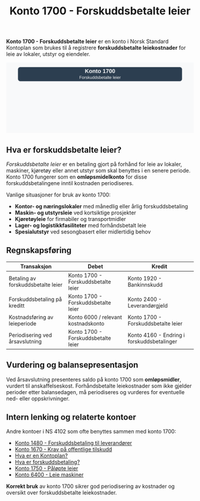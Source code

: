 ﻿---
title: "Konto 1700 - Forskuddsbetalte leier"
seoTitle: "1700-forskuddsbetalte-leier"
meta_description: '**Konto 1700 - Forskuddsbetalte leier** er en konto i Norsk Standard Kontoplan som brukes til å registrere **forskuddsbetalte leiekostnader** for leie av lokal...'
slug: 1700-forskuddsbetalte-leier
type: blog
layout: pages/single
---

**Konto 1700 - Forskuddsbetalte leier** er en konto i Norsk Standard Kontoplan som brukes til å registrere **forskuddsbetalte leiekostnader** for leie av lokaler, utstyr og eiendeler.

![Illustrasjon av konto 1700 Forskuddsbetalte leier](1700-forskuddsbetalte-leier-image.svg)

## Hva er forskuddsbetalte leier?

*Forskuddsbetalte leier* er en betaling gjort på forhånd for leie av lokaler, maskiner, kjøretøy eller annet utstyr som skal benyttes i en senere periode. Konto 1700 fungerer som en **omløpsmidelkonto** for disse forskuddsbetalingene inntil kostnaden periodiseres.

Vanlige situasjoner for bruk av konto 1700:

* **Kontor- og næringslokaler** med månedlig eller årlig forskuddsbetaling
* **Maskin- og utstyrsleie** ved kortsiktige prosjekter
* **Kjøretøyleie** for firmabiler og transportmidler
* **Lager- og logistikkfasiliteter** med forhåndsbetalt leie
* **Spesialutstyr** ved sesongbasert eller midlertidig behov

## Regnskapsføring

| Transaksjon                           | Debet                                    | Kredit                                     |
|---------------------------------------|------------------------------------------|--------------------------------------------|
| Betaling av forskuddsbetalte leier    | Konto 1700 - Forskuddsbetalte leier      | Konto 1920 - Bankinnskudd                  |
| Forskuddsbetaling på kreditt          | Konto 1700 - Forskuddsbetalte leier      | Konto 2400 - Leverandørgjeld               |
| Kostnadsføring av leieperiode         | Konto 6000 / relevant kostnadskonto      | Konto 1700 - Forskuddsbetalte leier        |
| Periodisering ved årsavslutning       | Konto 1700 - Forskuddsbetalte leier      | Konto 4160 - Endring i forskuddsbetalinger |

## Vurdering og balansepresentasjon

Ved årsavslutning presenteres saldo på konto 1700 som **omløpsmidler**, vurdert til anskaffelseskost. Forhåndsbetalte leiekostnader som ikke gjelder perioder etter balansedagen, må periodiseres og vurderes for eventuelle ned- eller oppskrivninger.

## Intern lenking og relaterte kontoer

Andre kontoer i NS 4102 som ofte benyttes sammen med konto 1700:

* [Konto 1480 - Forskuddsbetaling til leverandører](/blogs/kontoplan/1480-forskuddsbetaling-til-leverandorer "Konto 1480 - Forskuddsbetaling til leverandører: Regnskapsføring av forskuddsbetalinger til leverandører")
* [Konto 1670 - Krav på offentlige tilskudd](/blogs/kontoplan/1670-krav-pa-offentlige-tilskudd "Konto 1670 - Krav på offentlige tilskudd: Behandling av tilskuddskrav")
* [Hva er en Kontoplan?](/blogs/regnskap/hva-er-kontoplan "Hva er en Kontoplan? Komplett Guide til Kontoplaner i Norsk Regnskap")
* [Hva er forskuddsbetaling?](/blogs/regnskap/hva-er-forskuddsbetaling "Hva er forskuddsbetaling? Komplett Guide til Forskuddsbetalinger i Regnskap")
* [Konto 1750 - Påløpte leier](/blogs/kontoplan/1750-palopte-leier "Konto 1750 - Påløpte leier: Regnskapsføring av påløpte leiekostnader")
* [Konto 6400 - Leie maskiner](/blogs/kontoplan/6400-leie-maskiner "Konto 6400 - Leie maskiner")

**Korrekt bruk** av konto 1700 sikrer god periodisering av kostnader og oversikt over forskuddsbetalte leiekostnader.






